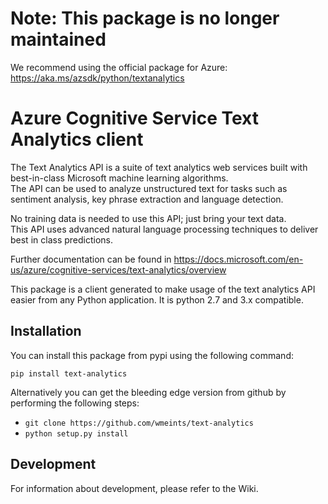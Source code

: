 # Note: This package is no longer maintained

We recommend using the official package for Azure: https://aka.ms/azsdk/python/textanalytics

# Azure Cognitive Service Text Analytics client
The Text Analytics API is a suite of text analytics web services built with best-in-class Microsoft machine learning algorithms.   
The API can be used to analyze unstructured text for tasks such as sentiment analysis, key phrase extraction and language detection.   

No training data is needed to use this API; just bring your text data.   
This API uses advanced natural language processing techniques to deliver best in class predictions.    

Further documentation can be found in https://docs.microsoft.com/en-us/azure/cognitive-services/text-analytics/overview

This package is a client generated to make usage of the text analytics API easier from any Python application.
It is python 2.7 and 3.x compatible.

## Installation
You can install this package from pypi using the following command:

``` 
pip install text-analytics
```

Alternatively you can get the bleeding edge version from github by performing the following steps:

 * `git clone https://github.com/wmeints/text-analytics`
 * `python setup.py install`


## Development
For information about development, please refer to the Wiki.